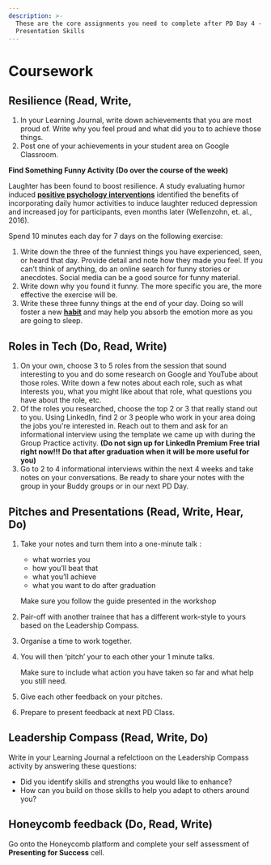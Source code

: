 ```yaml
---
description: >-
  These are the core assignments you need to complete after PD Day 4 -
  Presentation Skills
---
```


# Coursework

## Resilience \(Read, Write, 

1. In your Learning Journal, write down achievements that you are most proud of. Write why you feel proud and what did you to to achieve those things. 
2. Post one of your achievements in your student area on Google Classroom. 



**Find Something Funny Activity \(Do over the course of the week\)** 

Laughter has been found to boost resilience. A study evaluating humor induced [**positive psychology interventions**](https://positivepsychology.com/positive-psychology-interventions/) identified the benefits of incorporating daily humor activities to induce laughter reduced depression and increased joy for participants, even months later \(Wellenzohn, et. al., 2016\).

Spend 10 minutes each day for 7 days on the following exercise:

1. Write down the three of the funniest things you have experienced, seen, or heard that day. Provide detail and note how they made you feel. If you can’t think of anything, do an online search for funny stories or anecdotes. Social media can be a good source for funny material. 
2. Write down why you found it funny. The more specific you are, the more effective the exercise will be. 
3. Write these three funny things at the end of your day. Doing so will foster a new [**habit**](https://positivepsychology.com/gratitude-exercises/) and may help you absorb the emotion more as you are going to sleep.

## Roles in Tech \(Do, Read, Write\)‌

1. On your own, choose 3 to 5 roles from the session that sound interesting to you and do some research on Google and YouTube about those roles. Write down a few notes about each role, such as what interests you, what you might like about that role, what questions you have about the role, etc.
2. Of the roles you researched, choose the top 2 or 3 that really stand out to you. Using LinkedIn, find 2 or 3 people who work in your area doing the jobs you're interested in. Reach out to them and ask for an informational interview using the template we came up with during the Group Practice activity. **\(Do not sign up for LinkedIn Premium Free trial right now!!! Do that after graduation when it will be more useful for you\)**
3. Go to 2 to 4 informational interviews within the next 4 weeks and take notes on your conversations.  Be ready to share your notes with the group in your Buddy groups or in our next PD Day.

## Pitches and Presentations \(Read, Write, Hear, Do\)‌

1. Take your notes and turn them into a one-minute talk :

   * what worries you
   * how you’ll beat that 
   * what you’ll achieve
   * what you want to do after graduation

    Make sure you follow the guide presented in the workshop

2. Pair-off with another trainee that has a different work-style to yours based on the Leadership Compass. 
3. Organise a time to work together. 
4. You will then ‘pitch’ your to each other  your 1 minute talks. 

   Make sure to include what action you have taken so far and what help you still need.

5. Give each other feedback on your pitches. 
6. Prepare to present feedback at next PD Class. 

## Leadership Compass \(Read, Write, Do\)

Write in your Learning Journal a refelctioon on the Leadership Compass activity by answering these questions:

* Did you identify skills and strengths you would like to enhance?
* How can you build on those skills to help you adapt to others around you?

## Honeycomb feedback \(Do, Read, Write\)‌

Go onto the Honeycomb platform and complete your self assessment of **Presenting for Success** cell.  


